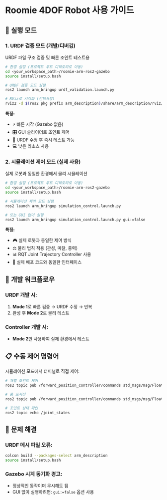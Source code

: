# Roomie 4DOF Robot 사용 가이드

## 🚀 실행 모드

### 1. URDF 검증 모드 (개발/디버깅)
URDF 파일 구조 검증 및 빠른 조인트 테스트용

```bash
# 환경 설정 (프로젝트 루트 디렉토리로 이동)
cd <your_workspace_path>/roomie-arm-ros2-gazebo
source install/setup.bash

# URDF 검증 모드 실행
ros2 launch arm_bringup urdf_validation.launch.py

# RViz로 시각화 (선택사항)
rviz2 -d $(ros2 pkg prefix arm_description)/share/arm_description/rviz/urdf_config.rviz
```

**특징:**
- ⚡ 빠른 시작 (Gazebo 없음)
- 🎛️ GUI 슬라이더로 조인트 제어
- 🔧 URDF 수정 후 즉시 테스트 가능
- 💻 낮은 리소스 사용

### 2. 시뮬레이션 제어 모드 (실제 사용)
실제 로봇과 동일한 환경에서 물리 시뮬레이션

```bash
# 환경 설정 (프로젝트 루트 디렉토리로 이동)
cd <your_workspace_path>/roomie-arm-ros2-gazebo
source install/setup.bash

# 시뮬레이션 제어 모드 실행
ros2 launch arm_bringup simulation_control.launch.py

# 또는 GUI 없이 실행
ros2 launch arm_bringup simulation_control.launch.py gui:=false
```

**특징:**
- 🎮 실제 로봇과 동일한 제어 방식
- ⚖️ 물리 법칙 적용 (관성, 마찰, 중력)
- 📊 RQT Joint Trajectory Controller 사용
- 🔗 실제 배포 코드와 동일한 인터페이스

## 🎯 개발 워크플로우

### URDF 개발 시:
1. **Mode 1**로 빠른 검증 → URDF 수정 → 반복
2. 완성 후 **Mode 2**로 물리 테스트

### Controller 개발 시:
- **Mode 2**만 사용하여 실제 환경에서 테스트

## 📋 수동 제어 명령어

시뮬레이션 모드에서 터미널로 직접 제어:

```bash
# 개별 조인트 제어
ros2 topic pub /forward_position_controller/commands std_msgs/msg/Float64MultiArray "data: [0.5, 0.3, -0.2, 0.1]"

# 홈 포지션
ros2 topic pub /forward_position_controller/commands std_msgs/msg/Float64MultiArray "data: [0.0, 0.0, 0.0, 0.0]"

# 조인트 상태 확인
ros2 topic echo /joint_states
```

## 🔧 문제 해결

### URDF 메시 파일 오류:
```bash
colcon build --packages-select arm_description
source install/setup.bash
```

### Gazebo 시계 동기화 경고:
- 정상적인 동작이며 무시해도 됨
- GUI 없이 실행하려면: `gui:=false` 옵션 사용
